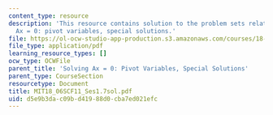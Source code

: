 ```yaml
---
content_type: resource
description: 'This resource contains solution to the problem sets related to solving
  Ax = 0: pivot variables, special solutions.'
file: https://ol-ocw-studio-app-production.s3.amazonaws.com/courses/18-06sc-linear-algebra-fall-2011/d5e9b3dac09bd41988d0cba7ed021efc_MIT18_06SCF11_Ses1.7sol.pdf
file_type: application/pdf
learning_resource_types: []
ocw_type: OCWFile
parent_title: 'Solving Ax = 0: Pivot Variables, Special Solutions'
parent_type: CourseSection
resourcetype: Document
title: MIT18_06SCF11_Ses1.7sol.pdf
uid: d5e9b3da-c09b-d419-88d0-cba7ed021efc
---
```

